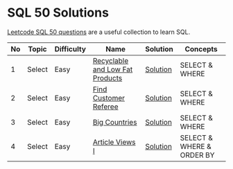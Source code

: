 # SQL 50 Solutions

[Leetcode SQL 50 questions](https://leetcode.com/studyplan/top-sql-50/) are a useful collection to learn SQL.


| No | Topic  | Difficulty | Name                                                                                              | Solution                                                | Concepts                  | 
|----|--------|------------|---------------------------------------------------------------------------------------------------|---------------------------------------------------------|---------------------------|
| 1  | Select | Easy       | [Recyclable and Low Fat Products](https://leetcode.com/problems/recyclable-and-low-fat-products/) | [Solution](./select/recyclable-and-low-fat-products.md) | SELECT & WHERE            |
| 2  | Select | Easy       | [Find Customer Referee](https://leetcode.com/problems/find-customer-referee)                      | [Solution](./select/find-customer-referee.md)           | SELECT & WHERE            |
| 3  | Select | Easy       | [Big Countries](https://leetcode.com/problems/big-countries)                                      | [Solution](./select/big-countries.md)                   | SELECT & WHERE            |
| 4  | Select | Easy       | [Article Views I](https://leetcode.com/problems/article-views-i)                                  | [Solution](./select/article-views-i.md)                 | SELECT & WHERE & ORDER BY |

